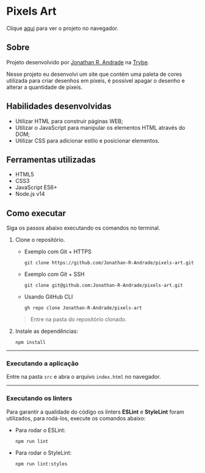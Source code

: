 # Pixels Art

Clique [aqui](https://jonathan-r-andrade.github.io/pixels-art) para ver o projeto no navegador.

## Sobre

Projeto desenvolvido por [Jonathan R. Andrade](https://www.linkedin.com/in/jonathan-r-andrade/) na [Trybe](https://www.betrybe.com/).

Nesse projeto eu desenvolvi um site que contém uma paleta de cores utilizada para criar desenhos em píxeis, é possível apagar o desenho e alterar a quantidade de píxeis.

## Habilidades desenvolvidas

* Utilizar HTML para construir páginas WEB;
* Utilizar o JavaScript para manipular os elementos HTML através do DOM;
* Utilizar CSS para adicionar estilo e posicionar elementos.

## Ferramentas utilizadas

* HTML5
* CSS3
* JavaScript ES6+
* Node.js v14

## Como executar

Siga os passos abaixo executando os comandos no terminal.

1. Clone o repositório.

    * Exemplo com Git + HTTPS
      ```
      git clone https://github.com/Jonathan-R-Andrade/pixels-art.git
      ```
    * Exemplo com Git + SSH
      ```
      git clone git@github.com:Jonathan-R-Andrade/pixels-art.git
      ```
    * Usando GitHub CLI
      ```
      gh repo clone Jonathan-R-Andrade/pixels-art
      ```

    > Entre na pasta do repositório clonado.

2. Instale as dependências:
    ```
    npm install
    ```

---

### Executando a aplicação

Entre na pasta `src` e abra o arquivo `index.html` no navegador.

---

### Executando os linters

Para garantir a qualidade do código os linters **ESLint** e **StyleLint** foram utilizados, para rodá-los, execute os comandos abaixo:

* Para rodar o ESLint:
    ```
    npm run lint
    ```
* Para rodar o StyleLint:
    ```
    npm run lint:styles
    ```
